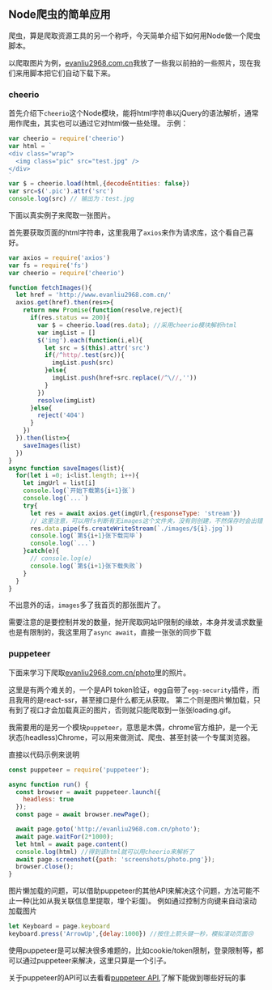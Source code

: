 ## Node爬虫的简单应用

爬虫，算是爬取资源工具的另一个称呼，今天简单介绍下如何用Node做一个爬虫脚本。

以爬取图片为例，[evanliu2968.com.cn](http://evanliu2968.com.cn)我放了一些我以前拍的一些照片，现在我们来用脚本把它们自动下载下来。

### cheerio

首先介绍下`cheerio`这个Node模块，能将html字符串以jQuery的语法解析，通常用作爬虫，其实也可以通过它对html做一些处理。
示例：
```javascript
var cheerio = require('cheerio')
var html = `
<div class="wrap">
  <img class="pic" src="test.jpg" />
</div>
`
var $ = cheerio.load(html,{decodeEntities: false})
var src=$('.pic').attr('src')
console.log(src) // 输出为：test.jpg
```

下面以真实例子来爬取一张图片。

首先要获取页面的html字符串，这里我用了`axios`来作为请求库，这个看自己喜好。
```javascript
var axios = require('axios')
var fs = require('fs')
var cheerio = require('cheerio')

function fetchImages(){
  let href = 'http://www.evanliu2968.com.cn/'
  axios.get(href).then(res=>{
    return new Promise(function(resolve,reject){
      if(res.status == 200){
        var $ = cheerio.load(res.data); //采用cheerio模块解析html
        var imgList = []
        $('img').each(function(i,el){
          let src = $(this).attr('src')
          if(/^http/.test(src)){
            imgList.push(src)
          }else{
            imgList.push(href+src.replace(/^\//,''))
          }
        })
        resolve(imgList)
      }else{
        reject('404')
      }
    })
  }).then(list=>{
    saveImages(list)
  })
}
async function saveImages(list){
  for(let i =0; i<list.length; i++){
    let imgUrl = list[i]
    console.log(`开始下载第${i+1}张`)
    console.log(`...`)
    try{
      let res = await axios.get(imgUrl,{responseType: 'stream'})
      // 这里注意，可以用fs判断有无images这个文件夹，没有则创建，不然保存时会出错，这里我省略了，直接mkdir iamges
      res.data.pipe(fs.createWriteStream(`./images/${i}.jpg`))
      console.log(`第${i+1}张下载完毕`)
      console.log(`...`)
    }catch(e){
      // console.log(e)
      console.log(`第${i+1}张下载失败`)
    }
  }
}
```
不出意外的话，`images`多了我首页的那张图片了。

需要注意的是要控制并发的数量，抛开爬取网站IP限制的缘故，本身并发请求数量也是有限制的，我这里用了`async await`，直接一张张的同步下载

### puppeteer

下面来学习下爬取[evanliu2968.com.cn/photo](http://evanliu2968.com.cn/photo)里的照片。

这里是有两个难关的，一个是API token验证，egg自带了`egg-security`插件，而且我用的是react-ssr，甚至接口是什么都无从获取。
第二个则是图片懒加载，只有到了视口才会加载真正的图片，否则就只能爬取到一张张loading.gif。

我需要用的是另一个模块`puppeteer`，意思是木偶，chrome官方维护，是一个无状态(headless)Chrome，可以用来做测试、爬虫、甚至封装一个专属浏览器。

直接以代码示例来说明
```javascript
const puppeteer = require('puppeteer');

async function run() {
  const browser = await puppeteer.launch({
    headless: true
  });
  const page = await browser.newPage();

  await page.goto('http://evanliu2968.com.cn/photo');
  await page.waitFor(2*1000);
  let html = await page.content()
  console.log(html) //得到该html就可以用cheerio来解析了
  await page.screenshot({path: 'screenshots/photo.png'});
  browser.close();
}
```

图片懒加载的问题，可以借助puppeteer的其他API来解决这个问题，方法可能不止一种(比如从我关联信息里提取，埋个彩蛋)。
例如通过控制方向键来自动滚动加载图片
```javascript
let Keyboard = page.keyboard
keyboard.press('ArrowUp',{delay:1000}) //按住上箭头键一秒，模拟滚动页面😢
```

使用puppeteer是可以解决很多难题的，比如cookie/token限制，登录限制等，都可以通过puppeteer来解决，这里只算是一个引子。

关于puppeteer的API可以去看看[puppeteer API](https://github.com/GoogleChrome/puppeteer/blob/master/docs/api.md),了解下能做到哪些好玩的事
